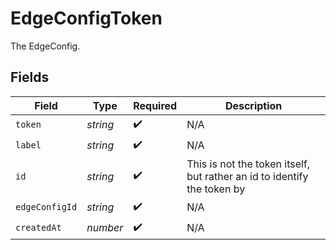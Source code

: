 # EdgeConfigToken

The EdgeConfig.


## Fields

| Field                                                                   | Type                                                                    | Required                                                                | Description                                                             |
| ----------------------------------------------------------------------- | ----------------------------------------------------------------------- | ----------------------------------------------------------------------- | ----------------------------------------------------------------------- |
| `token`                                                                 | *string*                                                                | :heavy_check_mark:                                                      | N/A                                                                     |
| `label`                                                                 | *string*                                                                | :heavy_check_mark:                                                      | N/A                                                                     |
| `id`                                                                    | *string*                                                                | :heavy_check_mark:                                                      | This is not the token itself, but rather an id to identify the token by |
| `edgeConfigId`                                                          | *string*                                                                | :heavy_check_mark:                                                      | N/A                                                                     |
| `createdAt`                                                             | *number*                                                                | :heavy_check_mark:                                                      | N/A                                                                     |